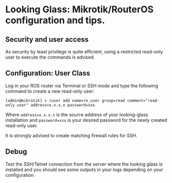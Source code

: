 # Looking Glass: Mikrotik/RouterOS configuration and tips.

## Security and user access

As security by least privilege is quite efficient, using a restricted read-only
user to execute the commands is advised.

## Configuration: User Class

Log in your ROS router via Terminal or SSH mode and type the
following command to create a new read-only user:

```
[admin@mikrotik] > /user add name=ro_user group=read comment="read-only user" address=x.x.x.x password=xxx
```

Where `address=x.x.x.x` is the source address of your looking-glass 
installation and `password=xxx` is your desired password for the
newly created read-only user.

It is strongly advised to create matching firewall rules for SSH.

## Debug

Test the SSH/Telnet connection from the server where the looking glass is
installed and you should see some outputs in your logs depending on your
configuration.
